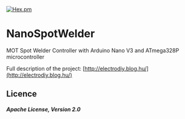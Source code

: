 [![Hex.pm](https://img.shields.io/hexpm/l/plug.svg?style=plastic)](https://www.apache.org/licenses/LICENSE-2.0.html)

# NanoSpotWelder
MOT Spot Welder Controller with Arduino Nano V3 and ATmega328P microcontroller

Full description of the project: [http://electrodiy.blog.hu/](http://electrodiy.blog.hu/)


Licence
------
##### Apache License, Version 2.0